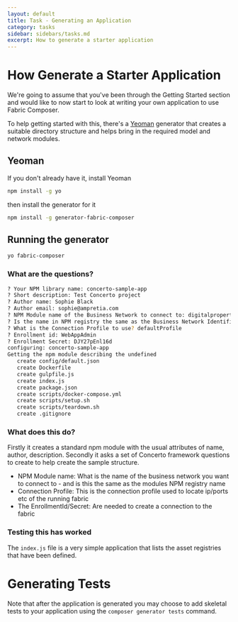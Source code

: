 ```yaml
---
layout: default
title: Task - Generating an Application
category: tasks
sidebar: sidebars/tasks.md
excerpt: How to generate a starter application
---
```


# How Generate a Starter Application
We're going to assume that you've been through the Getting Started section and would like to now start to look at writing your own application to use Fabric Composer.

To help getting started with this, there's a [Yeoman](http://yeoman.io/) generator that creates a suitable directory structure and helps bring in the required model and network modules.

## Yeoman

If you don't already have it, install Yeoman

```bash
npm install -g yo
```

then install the generator for it

```bash
npm install -g generator-fabric-composer
```

## Running the generator

```bash
yo fabric-composer
```

### What are the questions?

```bash
? Your NPM library name: concerto-sample-app
? Short description: Test Concerto project
? Author name: Sophie Black
? Author email: sophie@ampretia.com
? NPM Module name of the Business Network to connect to: digitalproperty-network
? Is the name in NPM registry the same as the Business Network Identifier?: Yes
? What is the Connection Profile to use? defaultProfile
? Enrollment id: WebAppAdmin
? Enrollment Secret: DJY27pEnl16d
configuring: concerto-sample-app
Getting the npm module describing the undefined
   create config/default.json
   create Dockerfile
   create gulpfile.js
   create index.js
   create package.json
   create scripts/docker-compose.yml
   create scripts/setup.sh
   create scripts/teardown.sh
   create .gitignore
```

### What does this do?
Firstly it creates a standard npm module with the usual attributes of name, author, description.
Secondly it asks a set of Concerto framework questions to create to help create the sample structure.

- NPM Module name:  What is the name of the business network you want to connect to - and is this the same as the modules NPM registry name
- Connection Profile:  This is the connection profile used to locate ip/ports etc of the running fabric
- The EnrollmentId/Secret: Are needed to create a connection to the fabric

### Testing this has worked
The `index.js` file is a very simple application that lists the asset registries that have been defined.

# Generating Tests

Note that after the application is generated you may choose to add skeletal tests to your application using the `composer generator tests` command.
